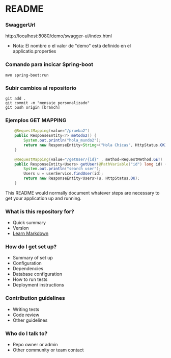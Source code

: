# README #

### SwaggerUrl
http://localhost:8080/demo/swagger-ui/index.html
- Nota: El nombre o el valor de "demo" está definido en el applicatio.properties


### Comando para incicar Spring-boot
```Unix
mvn spring-boot:run
```

### Subir cambios al repositorio

```GIT
git add .
git commit -m "mensaje personalizado"
git push origin [branch]
```

### Ejemplos GET MAPPING

```java
	@RequestMapping(value="/prueba2")
	public ResponseEntity<?> metodo2() {
		System.out.println("hola_mundo2");
		return new ResponseEntity<String>("Hola Chicas", HttpStatus.OK);
	}
	
	@RequestMapping(value="/getUser/{id}" , method=RequestMethod.GET)
	public ResponseEntity<Users> getUser(@PathVariable("id") long id) {
		System.out.println("search user");
		Users u = userService.findUser(id);
		return new ResponseEntity<Users>(u, HttpStatus.OK);
	}
```







This README would normally document whatever steps are necessary to get your application up and running.

### What is this repository for? ###

* Quick summary
* Version
* [Learn Markdown](https://bitbucket.org/tutorials/markdowndemo)

### How do I get set up? ###

* Summary of set up
* Configuration
* Dependencies
* Database configuration
* How to run tests
* Deployment instructions

### Contribution guidelines ###

* Writing tests
* Code review
* Other guidelines

### Who do I talk to? ###

* Repo owner or admin
* Other community or team contact